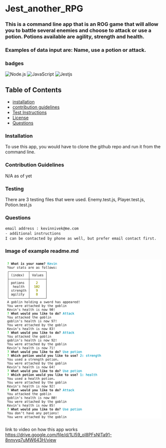 # Jest_another_RPG

### This is a command line app that is an ROG game that will allow you to battle several enemies and choose to attack or use a potion. Potions available are agility, strength and health.
### Examples of data input are: Name, use a potion or attack.


### badges
![Node.js](https://img.shields.io/badge/Nodejs-License-blue)
![JavaScript](https://img.shields.io/badge/JavaScript-License-yellowgreen)
![Jestjs](https://img.shields.io/badge/Jest-License-lightgrey)
## Table of Contents

- [installation](#installation)
- [contribution guidelines](#contribution)
- [Test Instructions](#testing)
- [License](#license)
- [Questions](#questions)

### Installation
To use this app, you would have to clone the github repo and run it from the command line.


### Contribution Guidelines
N/A as of yet
### Testing
There are 3 testing files that were used. Enemy.test.js, Player.test.js, Potion.test.js 
### Questions
    email address : kevinnivek@me.com
    - additional instructions 
    I can be contacted by phone as well, but prefer email contact first.

### Image of example readme.md

<img src="./screen_capture.png" alt="Getting started">



### 
link to video on how this app works 
https://drive.google.com/file/d/1LI59_oI8PFsNlTa91-8nnvyq7uMW643H/view


